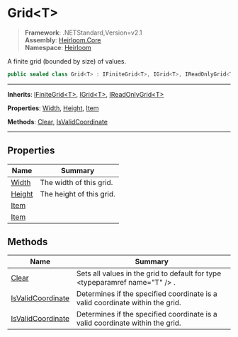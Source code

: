 # Grid\<T>

> **Framework**: .NETStandard,Version=v2.1  
> **Assembly**: [Heirloom.Core][0]  
> **Namespace**: [Heirloom][0]  

A finite grid (bounded by size) of values.

```cs
public sealed class Grid<T> : IFiniteGrid<T>, IGrid<T>, IReadOnlyGrid<T>
```

--------------------------------------------------------------------------------

**Inherits**: [IFiniteGrid\<T>][1], [IGrid\<T>][2], [IReadOnlyGrid\<T>][3]

**Properties**: [Width][4], [Height][5], [Item][6]

**Methods**: [Clear][7], [IsValidCoordinate][8]

--------------------------------------------------------------------------------

## Properties

| Name        | Summary                  |
|-------------|--------------------------|
| [Width][4]  | The width of this grid.  |
| [Height][5] | The height of this grid. |
| [Item][6]   |                          |
| [Item][6]   |                          |

## Methods

| Name                   | Summary                                                                       |
|------------------------|-------------------------------------------------------------------------------|
| [Clear][7]             | Sets all values in the grid to default for type \<typeparamref name="T" /> .  |
| [IsValidCoordinate][8] | Determines if the specified coordinate is a valid coordinate within the grid. |
| [IsValidCoordinate][8] | Determines if the specified coordinate is a valid coordinate within the grid. |

[0]: ../Heirloom.Core.md
[1]: Heirloom.IFiniteGrid[T].md
[2]: Heirloom.IGrid[T].md
[3]: Heirloom.IReadOnlyGrid[T].md
[4]: Heirloom.Grid[T].Width.md
[5]: Heirloom.Grid[T].Height.md
[6]: Heirloom.Grid[T].Item.md
[7]: Heirloom.Grid[T].Clear.md
[8]: Heirloom.Grid[T].IsValidCoordinate.md
